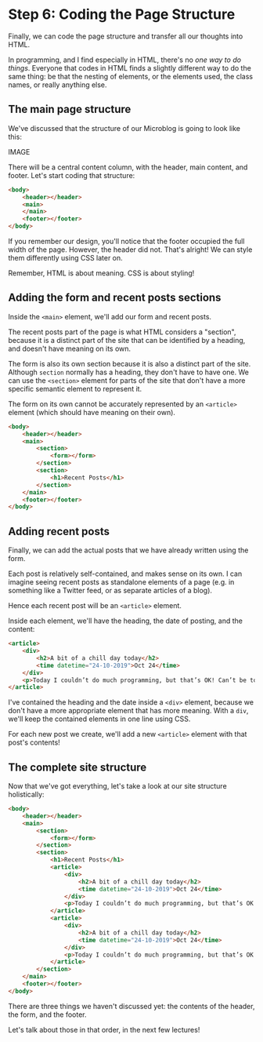 # Step 6: Coding the Page Structure

Finally, we can code the page structure and transfer all our thoughts into HTML.

In programming, and I find especially in HTML, there's no _one way to do things_. Everyone that codes in HTML finds a slightly different way to do the same thing: be that the nesting of elements, or the elements used, the class names, or really anything else.

## The main page structure

We've discussed that the structure of our Microblog is going to look like this:

IMAGE

There will be a central content column, with the header, main content, and footer. Let's start coding that structure:

```html
<body>
    <header></header>
    <main>
    </main>
    <footer></footer>
</body>
```

If you remember our design, you'll notice that the footer occupied the full width of the page. However, the header did not. That's alright! We can style them differently using CSS later on.

Remember, HTML is about meaning. CSS is about styling!

## Adding the form and recent posts sections

Inside the `<main>` element, we'll add our form and recent posts.

The recent posts part of the page is what HTML considers a "section", because it is a distinct part of the site that can be identified by a heading, and doesn't have meaning on its own.

The form is also its own section because it is also a distinct part of the site. Although `section` normally has a heading, they don't have to have one. We can use the `<section>` element for parts of the site that don't have a more specific semantic element to represent it.

The form on its own cannot be accurately represented by an `<article>` element (which should have meaning on their own).

```html
<body>
    <header></header>
    <main>
        <section>
            <form></form>
        </section>
        <section>
            <h1>Recent Posts</h1>
        </section>
    </main>
    <footer></footer>
</body>
```

## Adding recent posts

Finally, we can add the actual posts that we have already written using the form.

Each post is relatively self-contained, and makes sense on its own. I can imagine seeing recent posts as standalone elements of a page (e.g. in something like a Twitter feed, or as separate articles of a blog).

Hence each recent post will be an `<article>` element.

Inside each element, we'll have the heading, the date of posting, and the content:

```html
<article>
    <div>
        <h2>A bit of a chill day today</h2>
        <time datetime="24-10-2019">Oct 24</time>
    </div>
    <p>Today I couldn’t do much programming, but that’s OK! Can’t be too awesome every day now!</p>
</article>
```

I've contained the heading and the date inside a `<div>` element, because we don't have a more appropriate element that has more meaning. With a `div`, we'll keep the contained elements in one line using CSS.

For each new post we create, we'll add a new `<article>` element with that post's contents!

## The complete site structure

Now that we've got everything, let's take a look at our site structure holistically:

```html
<body>
    <header></header>
    <main>
        <section>
            <form></form>
        </section>
        <section>
            <h1>Recent Posts</h1>
            <article>
                <div>
                    <h2>A bit of a chill day today</h2>
                    <time datetime="24-10-2019">Oct 24</time>
                </div>
                <p>Today I couldn’t do much programming, but that’s OK! Can’t be too awesome every day now!</p>
            </article>
            <article>
                <div>
                    <h2>A bit of a chill day today</h2>
                    <time datetime="24-10-2019">Oct 24</time>
                </div>
                <p>Today I couldn’t do much programming, but that’s OK! Can’t be too awesome every day now!</p>
            </article>
        </section>
    </main>
    <footer></footer>
</body>
```

There are three things we haven't discussed yet: the contents of the header, the form, and the footer.

Let's talk about those in that order, in the next few lectures!